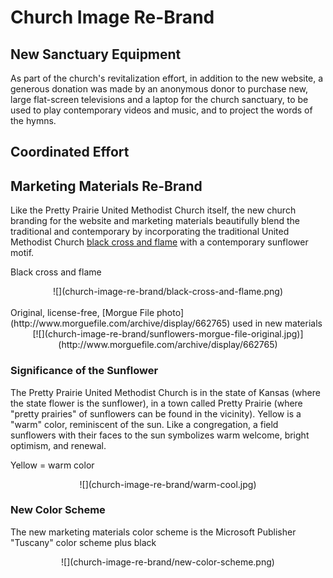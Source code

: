 # Church Image Re-Brand

## New Sanctuary Equipment
As part of the church's revitalization effort, in addition to the new website, a generous donation was made by an anonymous donor to purchase new, large flat-screen televisions and a laptop for the church sanctuary, to be used to play contemporary videos and music, and to project the words of the hymns. 

## Coordinated Effort

## Marketing Materials Re-Brand
Like the Pretty Prairie United Methodist Church itself, the new church branding for the website and marketing materials beautifully blend the traditional and contemporary by incorporating the traditional United Methodist Church [black cross and flame](http://cdnfiles.umc.org/Website_Properties/Resources/graphics-library/cross-and-flame-bw-1058x1818.png) with a contemporary sunflower motif. 

Black cross and flame
<center>
![](church-image-re-brand/black-cross-and-flame.png)
</center>

<br>
Original, license-free, [Morgue File photo](http://www.morguefile.com/archive/display/662765) used in new materials
<center>
[![](church-image-re-brand/sunflowers-morgue-file-original.jpg)](http://www.morguefile.com/archive/display/662765)
</center>

### Significance of the Sunflower

The Pretty Prairie United Methodist Church is in the state of Kansas (where the state flower is the sunflower), in a town called Pretty Prairie (where "pretty prairies" of sunflowers can be found in the vicinity). Yellow is a "warm" color, reminiscent of the sun. Like a congregation, a field sunflowers with their faces to the sun symbolizes warm welcome, bright optimism, and renewal. 

Yellow = warm color
<center>
![](church-image-re-brand/warm-cool.jpg)
</center>

### New Color Scheme

The new marketing materials color scheme is the Microsoft Publisher "Tuscany" color scheme plus black
<center>
![](church-image-re-brand/new-color-scheme.png)
</center>
